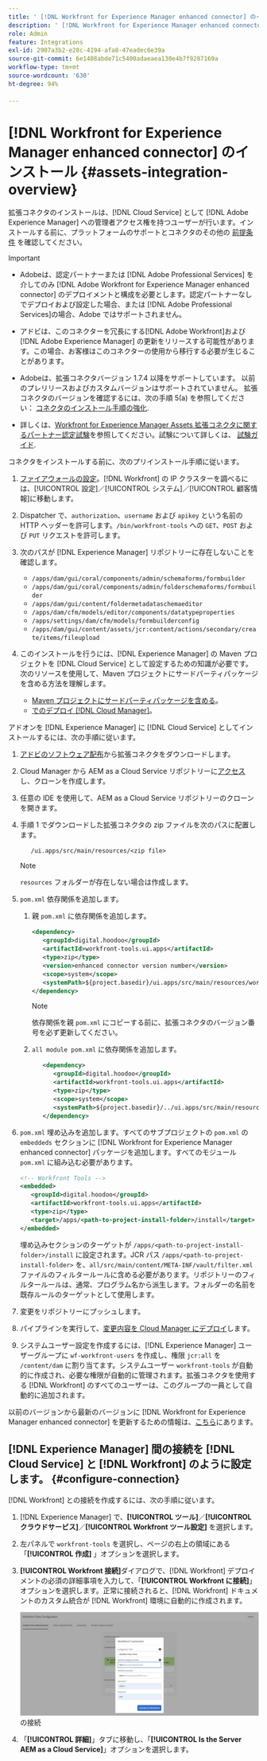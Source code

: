 ```yaml
---
title: ' [!DNL Workfront for Experience Manager enhanced connector] のインストール'
description: ' [!DNL Workfront for Experience Manager enhanced connector] のインストール'
role: Admin
feature: Integrations
exl-id: 2907a3b2-e28c-4194-afa8-47eadec6e39a
source-git-commit: 6e1408abde71c5400adaeaea130e4b7f9287169a
workflow-type: tm+mt
source-wordcount: '630'
ht-degree: 94%

---
```


# [!DNL Workfront for Experience Manager enhanced connector] のインストール {#assets-integration-overview}

拡張コネクタのインストールは、[!DNL Cloud Service] として [!DNL Adobe Experience Manager] への管理者アクセス権を持つユーザーが行います。インストールする前に、プラットフォームのサポートとコネクタのその他の [前提条件](https://one.workfront.com/s/csh?context=2467&amp;pubname=the-new-workfront-experience) を確認してください。

>[!IMPORTANT]
>
>* Adobeは、認定パートナーまたは [!DNL Adobe Professional Services] を介してのみ [!DNL Adobe Workfront for Experience Manager enhanced connector] のデプロイメントと構成を必要とします。認定パートナーなしでデプロイおよび設定した場合、または [!DNL Adobe Professional Services]の場合、Adobe ではサポートされません。
>
>* アドビは、このコネクターを冗長にする[!DNL Adobe Workfront]および [!DNL Adobe Experience Manager] の更新をリリースする可能性があります。この場合、お客様はこのコネクターの使用から移行する必要が生じることがあります。
>
>* Adobeは、拡張コネクタバージョン 1.7.4 以降をサポートしています。 以前のプレリリースおよびカスタムバージョンはサポートされていません。 拡張コネクタのバージョンを確認するには、次の手順 5(a) を参照してください： [コネクタのインストール手順の強化](workfront-connector-install.md).
>
>* 詳しくは、[Workfront for Experience Manager Assets 拡張コネクタに関するパートナー認定試験](https://solutionpartners.adobe.com/solution-partners/home/applications/experience_cloud/workfront/journey/dev_core.html)を参照してください。試験について詳しくは、 [試験ガイド](https://express.adobe.com/page/Tc7Mq6zLbPFy8/).


コネクタをインストールする前に、次のプリインストール手順に従います。

1. [ファイアウォールの設定](https://one.workfront.com/s/document-item?bundleId=the-new-workfront-experience&amp;topicId=Content%2FAdministration_and_Setup%2FGet_started-WF_administration%2Fconfigure-your-firewall.html?lang=ja)。[!DNL Workfront] の IP クラスターを調べるには、[!UICONTROL 設定]／[!UICONTROL システム]／[!UICONTROL 顧客情報]に移動します。

1. Dispatcher で、`authorization`、`username` および `apikey` という名前の HTTP ヘッダーを許可します。`/bin/workfront-tools` への `GET`、`POST` および `PUT` リクエストを許可します。

1. 次のパスが [!DNL Experience Manager] リポジトリーに存在しないことを確認します。

   * `/apps/dam/gui/coral/components/admin/schemaforms/formbuilder`
   * `/apps/dam/gui/coral/components/admin/folderschemaforms/formbuilder`
   * `/apps/dam/gui/content/foldermetadataschemaeditor`
   * `/apps/dam/cfm/models/editor/components/datatypeproperties`
   * `/apps/settings/dam/cfm/models/formbuilderconfig`
   * `/apps/dam/gui/content/assets/jcr:content/actions/secondary/create/items/fileupload`

1. このインストールを行うには、[!DNL Experience Manager] の Maven プロジェクトを [!DNL Cloud Service] として設定するための知識が必要です。次のリソースを使用して、Maven プロジェクトにサードパーティパッケージを含める方法を理解します。

   * [Maven プロジェクトにサードパーティパッケージを含める](https://experienceleague.adobe.com/docs/experience-manager-cloud-service/implementing/deploying/overview.html?lang=ja#including-third-party)。
   * [でのデプロイ [!DNL Cloud Manager]](https://experienceleague.adobe.com/docs/experience-manager-cloud-service/implementing/using-cloud-manager/deploy-code.html?lang=ja)。

アドオンを [!DNL Experience Manager] に [!DNL Cloud Service] としてインストールするには、次の手順に従います。

1. [アドビのソフトウェア配布](https://experience.adobe.com/#/downloads/content/software-distribution/ja/aemcloud.html?package=/content/software-distribution/ja/details.html/content/dam/aemcloud/public/workfront-tools.ui.apps.zip)から拡張コネクタをダウンロードします。

1. Cloud Manager から AEM as a Cloud Service リポジトリーに[アクセス](https://experienceleague.adobe.com/docs/experience-manager-cloud-service/content/implementing/using-cloud-manager/managing-code/accessing-repos.html?lang=ja)し、クローンを作成します。

1. 任意の IDE を使用して、AEM as a Cloud Service リポジトリーのクローンを開きます。

1. 手順 1 でダウンロードした拡張コネクタの zip ファイルを次のパスに配置します。

   ```TXT
      /ui.apps/src/main/resources/<zip file>
   ```

   >[!NOTE]
   >
   >`resources` フォルダーが存在しない場合は作成します。


1. `pom.xml` 依存関係を追加します。

   1. 親 `pom.xml` に依存関係を追加します。

      ```XML
      <dependency>
         <groupId>digital.hoodoo</groupId>
         <artifactId>workfront-tools.ui.apps</artifactId>
         <type>zip</type>
         <version>enhanced connector version number</version>
         <scope>system</scope>
         <systemPath>${project.basedir}/ui.apps/src/main/resources/workfront-tools.ui.apps.zip</systemPath>
      </dependency>
      ```

      >[!NOTE]
      >
      >依存関係を親 `pom.xml` にコピーする前に、拡張コネクタのバージョン番号を必ず更新してください。

   1. `all module pom.xml` に依存関係を追加します。

      ```XML
         <dependency>
            <groupId>digital.hoodoo</groupId>
            <artifactId>workfront-tools.ui.apps</artifactId>
            <type>zip</type>
            <scope>system</scope>
            <systemPath>${project.basedir}/../ui.apps/src/main/resources/workfront-tools.ui.apps.zip</systemPath>
         </dependency>
      ```


1. `pom.xml` 埋め込みを追加します。すべてのサブプロジェクトの `pom.xml` の `embeddeds` セクションに [!DNL Workfront for Experience Manager enhanced connector] パッケージを追加します。すべてのモジュール `pom.xml` に組み込む必要があります。

   ```XML
   <!-- Workfront Tools -->
   <embedded>
      <groupId>digital.hoodoo</groupId>
      <artifactId>workfront-tools.ui.apps</artifactId>
      <type>zip</type>
      <target>/apps/<path-to-project-install-folder>/install</target>
   </embedded>
   ```

   埋め込みセクションのターゲットが `/apps/<path-to-project-install-folder>/install` に設定されます。JCR パス `/apps/<path-to-project-install-folder>` を、`all/src/main/content/META-INF/vault/filter.xml` ファイルのフィルタールールに含める必要があります。リポジトリーのフィルタールールは、通常、プログラム名から派生します。フォルダーの名前を既存ルールのターゲットとして使用します。

1. 変更をリポジトリーにプッシュします。

1. パイプラインを実行して、[変更内容を Cloud Manager にデプロイ](https://experienceleague.adobe.com/docs/experience-manager-cloud-service/content/implementing/using-cloud-manager/deploy-code.html?lang=ja)します。

1. システムユーザー設定を作成するには、[!DNL Experience Manager] ユーザーグループに `wf-workfront-users` を作成し、権限 `jcr:all` を `/content/dam` に割り当てます。システムユーザー `workfront-tools` が自動的に作成され、必要な権限が自動的に管理されます。拡張コネクタを使用する [!DNL Workfront] のすべてのユーザーは、このグループの一員として自動的に追加されます。

以前のバージョンから最新のバージョンに [!DNL Workfront for Experience Manager enhanced connector] を更新するための情報は、[こちら](update-workfront-enhanced-connector.md)にあります。

## [!DNL Experience Manager] 間の接続を [!DNL Cloud Service] と [!DNL Workfront] のように設定します。 {#configure-connection}

[!DNL Workfront] との接続を作成するには、次の手順に従います。

1. [!DNL Experience Manager] で、**[!UICONTROL ツール]**／**[!UICONTROL クラウドサービス]**／**[!UICONTROL Workfront ツール設定]** を選択します。 

1. 左パネルで `workfront-tools` を選択し、ページの右上の領域にある「**[!UICONTROL 作成]** 」オプションを選択します。

1. **[!UICONTROL Workfront 接続]**&#x200B;ダイアログで、[!DNL Workfront] デプロイメントの必須の詳細事項を入力して、「**[!UICONTROL Workfront に接続]**」オプションを選択します。正常に接続されると、[!DNL Workfront] ドキュメントのカスタム統合が [!DNL Workfront] 環境に自動的に作成されます。

   ![[!DNL Experience Manager] と [!DNL Workfront]](/help/assets/assets/wf-connection-config.png) の接続

1. 「**[!UICONTROL 詳細]**」タブに移動し、「**[!UICONTROL Is the Server AEM as a Cloud Service]**」オプションを選択します。
